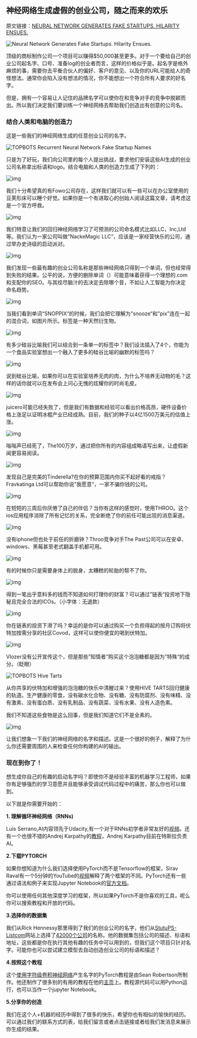 ## 神经网络生成虚假的创业公司，随之而来的欢乐

原文链接：[NEURAL NETWORK GENERATES FAKE STARTUPS. HILARITY ENSUES.](https://www.topbots.com/recurrent-neural-network-generates-startup-names-hilarity-ensues/?from=hackcv&hmsr=hackcv.com&utm_medium=hackcv.com&utm_source=hackcv.com)

![Neural Network Generates Fake Startups. Hilarity Ensues.](https://www.topbots.com/wp-content/uploads/2017/10/TOPBOTS_AI_startup_names_feature2_1600px_web-1280x640.png)

顶级的商标制作公司一个项目可以赚得$50,000甚至更多。对于一个要给自己的创业公司起名字、口号、准备log的创业者而言，这样的价格似乎是。起名字是格外麻烦的事，需要你去平衡合伙人的偏好、客户的意见、以及你的URL可能给人的奇怪想法。通常你会陷入没有想法的情况，你不能想出一个符合所有人要求的好名字。

但是，拥有一个容易让人记住的品牌名字可以使你在和竞争对手的竞争中脱颖而出。所以我们决定我们要训练一个神经网络去帮助我们创造出有创意的公司名。

### 结合人类和电脑的创造力

这是一些我们的神经网络生成的任意创业公司的名字。

![TOPBOTS Recurrent Neural Network Fake Startup Names ](https://www.topbots.com/wp-content/uploads/2017/10/TOPBOTS_rnn_startup_names.png)

只是为了好玩，我们向公司里的每个人提出挑战，要求他们安装这些AI生成的创业公司名称拿出标语和logo。结合电脑和人类的创造力生成了下列的：

![img](https://www.topbots.com/wp-content/uploads/2017/10/TOPBOTS_fowo_web.jpg)

我们十分希望真的有Fowo公司存在，这样我们就可以有一些可以在办公室使用的豆荚形床可以睡个好觉。如果你是一个有进取心的创始人阅读这篇文章，请考虑这是一个官方呼救。

![img](https://www.topbots.com/wp-content/uploads/2017/10/TOPBOTS_nackemagic_web.jpg)

我们特意让我们的回归神经网络学习了可预测的公司命名模式比如LLC，Inc,Ltd等。我们认为一家公司叫做“NackeMagic LLC”，应该是一家经营快乐的公司，通过举办史诗级的启动派对。

![img](https://www.topbots.com/wp-content/uploads/2017/10/TOPBOTS_whub_web.jpg)

我们发现一些最有趣的创业公司名称是那些神经网络只得到一个单词，但也经常得到失败的结果。公平的说，方便的删除单词（）可能意味着获得一个理想的.com和支配你的SEO。与其绞尽脑汁的去决定去除哪个音，不如让人工智能为你决定命名趋势。

![img](https://www.topbots.com/wp-content/uploads/2017/10/TOPBOTS_snoppix_web.jpg)

当我们看到单词“SNOPPIX“的时候，我们会把它理解为”snooze“和"pix"连在一起的混合词，如图片所示。标签是一种天然衍生物。

![img](https://www.topbots.com/wp-content/uploads/2017/10/TOPBOTS_foodlabs_web.jpg)

有多少硅谷比喻我们可以结合到一条单一的标签中？我们设法插入了4个，你能为一个食品实验室想出一个融入了更多的硅谷比喻的幽默的标签吗？

![img](https://www.topbots.com/wp-content/uploads/2017/10/TOPBOTS_foxework_web.jpg)

说到硅谷比喻，如果你可以在实验室培养无肉的肉，为什么不培养无动物的毛？这样的话你就可以在发布会上问心无愧的炫耀你的时尚毛皮。

![img](https://www.topbots.com/wp-content/uploads/2017/10/TOPBOTS_sysapop_web.jpg)

juicero可能已经失败了，但是我们有数据和经验可以看出价格高昂，硬件设备价格上涨足以证明冰棍产业已经成熟。目前，我们的种子以4亿1500万美元的估值上涨。

![img](https://www.topbots.com/wp-content/uploads/2017/10/TOPBOTS_the100_web.jpg)



嗡嗡声已经死了，The100万岁，通过把你所有的内容组成略语写出来，让虚假新闻更容易阅读。

![img](https://www.topbots.com/wp-content/uploads/2017/10/TOPBOTS_fravkatinga_web.jpg)

发现自己是完美的Tinderella?在你的预算范围内你买不起好看的戒指？Fravkatinga Ltd可以帮助你说”我愿意“，一家不骗你钱的公司。

![img](https://www.topbots.com/wp-content/uploads/2017/10/TOPBOTS_throo_web.jpg)

在短短的三周后你厌倦了自己的伴侣？当你有这样的感觉时，使用THROO。这个ios应用程序消除了所有记忆的关系，完全断绝了你的前任可能出现的消息渠道。

![img](https://www.topbots.com/wp-content/uploads/2017/10/TOPBOTS_thepast_web.jpg)

没有iphone但也处于前任的折磨钟？Throo竞争对手The Past公司可以在安卓、windows、黑莓甚至老式翻盖手机都可用。

![img](https://www.topbots.com/wp-content/uploads/2017/10/TOPBOTS_tireinn_web.jpg)

有的时候你只是需要身体上的脱身，太糟糕的轮胎的帮不了你。

![img](https://www.topbots.com/wp-content/uploads/2017/10/TOPBOTS_chaintable_web.jpg)

得到一笔出乎意料多的钱而不知道如何打理你的财富？可以通过”链表“投资地下隐秘且完全合法的ICOs。（小字体：无退款）

![img](https://www.topbots.com/wp-content/uploads/2017/10/TOPBOTS_covod_web.jpg)

你在链表的投资下滑了吗？幸运的是你可以通过购买一个负担得起的按月订购将伏特加按需分享的社区Covod，这样可以使你便宜的喝到伏特加。

![img](https://www.topbots.com/wp-content/uploads/2017/10/TOPBOTS_vlozer_web.jpg)

Vlozer没有公开宣传这个，但是那些”知情者“购买这个泡泡糖都是因为”特殊“的成分。（眨眼）

![TOPBOTS Hive Tarts](https://www.topbots.com/wp-content/uploads/2017/10/TOPBOTS_hivetarts_web2.jpg)

从你共享的伏特加和增强的泡泡糖的快乐中清醒过来？使用HIVE TARTS回归健康的轨道。生产健康的零食，没有碳水化合物、没有糖、没有防腐剂、没有味精、没有激素、没有蛋白质、没有乳制品、没有蔬菜、没有水果、没有人造色素。

我们不知道这些食物是这么回事，但是我们知道它们不是全素的。

![img](https://www.topbots.com/wp-content/uploads/2017/10/TOPBOTS_whorpark_web.jpg)

让我们想象一下我们的神经网络的名字和描述。这是一个很好的例子，解释了为什么你还需要周围的人来检查任何你构建的AI的输出。

### 现在到你了！

想生成你自己的有趣的启动名字吗？即使你不是经验丰富的机器学习工程师，如果你有足够强烈的学习意愿并且能够承受调试代码过程中的痛苦，那么你也可以做到。

以下就是你需要开始的：

**1. 理解循环神经网络（RNNs)**

Luis Serrano,AI内容领先于Udacity,有一个对于RNNs初学者非常友好的[视频](https://www.youtube.com/watch?v=UNmqTiOnRfg)。还有一个也很不错的Andrej Karpathy的[教程](http://karpathy.github.io/2015/05/21/rnn-effectiveness/)，Andrej Karpathy目前在特斯拉负责AI。

**2.下载PYTORCH** 

如果你想知道为什么我们选择使用PyTorch而不是Tensorflow的框架，Sirav Raval有一个5分钟的YouTube的[视频](https://www.youtube.com/watch?v=nbJ-2G2GXL0&t=1s)解释了两个框架的不同。PyTorch还有一些通过语法和例子来实现Jupyter Notebook的[官方文档](http://pytorch.org/tutorials/beginner/deep_learning_60min_blitz.html)。

你可以使用任何其他深度学习的框架，所以如果PyTorch不是你喜欢的工具，呢么你可以搜索教程和开放的代码。

**3.选择你的数据集**

我们从Rick Hennessy那里得到了我们的创业公司的名字，他们从[StutuPS-Listcom](http://www.startups-list.com)网站上选择了[42000个公司](https://data.world/rickyhennessy/startup-names-and-descriptions)的名称。他的数据集包括公司的描述、标语和地址，这些都是你在执行其他有趣的任务中可以用到的，但我们这个项目只针对名字。可能你也可以尝试建立模型去自动创造创业公司的标语和描述？

**4.按照这个教程**

这个[使用字符级卷积神经网络](http://pytorch.org/tutorials/intermediate/char_rnn_generation_tutorial.html)产生名字的PyTorch教程是由Sean Robertson所制作。他还制作了很多别的有用的教程在他的[主页](https://github.com/spro/practical-pytorch)上。教程源代码可以用Python运行，也可以当作一个jupyter Notebook。

**5.分享你的创造**

我们在这个人+机器的经历中得到了很多的快乐，希望你也有相似的愉快的经历。可以通过我们的联系方式的表，给我们留言或者点击链接或者给我们发消息来展示你生成的结果。




















